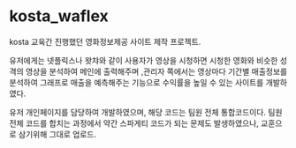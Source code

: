 # kosta_waflex
kosta 교육간 진행했던 영화정보제공 사이트 제작 프로젝트.

유저에게는 넷플릭스나 왓챠와 같이 사용자가 영상을 시청하면 시청한 영화와 비슷한 성격의 영상을 분석하여 메인에 출력해주며 ,관리자 쪽에서는 영상마다 기간별 매출정보를 분석하여 그래프로 매출을 예측해주는 기능으로 수익률을 높일 수 있는 사이트를 개발하였다.

유저 개인페이지를 담당하여 개발하였으며, 해당 코드는 팀원 전체 통합코드이다.
팀원 전체 코드를 합치는 과정에서 약간 스파게티 코드가 되는 문제도 발생하였으나, 교훈으로 삼기위해 그대로 업로드.

